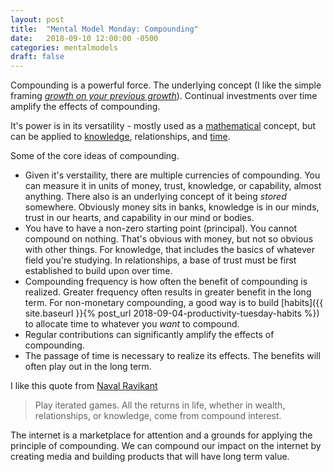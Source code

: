 ```yaml
---
layout: post
title:  "Mental Model Monday: Compounding"
date:   2018-09-10 12:00:00 -0500
categories: mentalmodels
draft: false
---
```



Compounding is a powerful force. The underlying concept (I like the simple framing _[growth on your previous growth](https://medium.com/@jaymehoffman/7-mental-models-i-live-my-life-by-e79742d4f074)_). Continual investments over time amplify the effects of compounding.

It's power is in its versatility - mostly used as a [mathematical](https://en.wikipedia.org/wiki/Compound_interest) concept, but can be applied to [knowledge](https://medium.com/@HowieDiamond/compound-knowledge-288292b4503d), relationships, and [time](https://tim.blog/2008/05/07/lifestyle-investing-compound-time-like-compound-interest/).

Some of the core ideas of compounding.
- Given it's verstaility, there are multiple currencies of compounding. You can measure it in units of money, trust, knowledge, or capability, almost anything. There also is an underlying concept of it being _stored_ somewhere. Obviously money sits in banks, knowledge is in our minds, trust in our hearts, and capability in our mind or bodies.  
- You have to have a non-zero starting point (principal). You cannot compound on nothing. That's obvious with money, but not so obvious with other things. For knowledge, that includes the basics of whatever field you're studying. In relationships, a base of trust must be first established to build upon over time.
- Compounding frequency is how often the benefit of compounding is realized. Greater frequency often results in greater benefit in the long term. For non-monetary compounding, a good way is to build [habits]({{ site.baseurl }}{% post_url 2018-09-04-productivity-tuesday-habits %}) to allocate time to whatever you _want_ to compound.
- Regular contributions can significantly amplify the effects of compounding. 
- The passage of time is necessary to realize its effects. The benefits will often play out in the long term.

I like this quote from [Naval Ravikant](https://twitter.com/naval/status/1002103908947263488)
> Play iterated games. All the returns in life, whether in wealth, relationships, or knowledge, come from compound interest.

The internet is a marketplace for attention and a grounds for applying the principle of compounding. We can compound our impact on the internet by creating media and building products that will have long term value.

